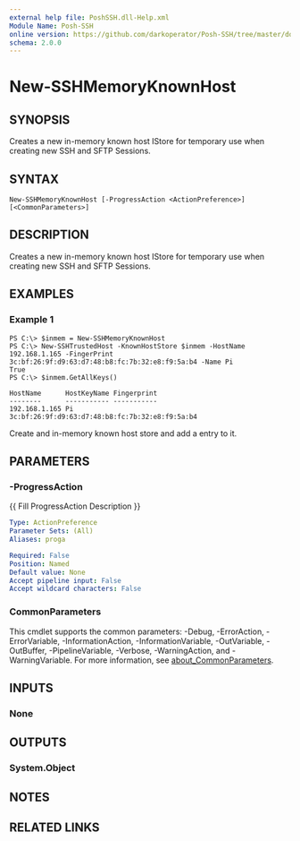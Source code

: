 ```yaml
---
external help file: PoshSSH.dll-Help.xml
Module Name: Posh-SSH
online version: https://github.com/darkoperator/Posh-SSH/tree/master/docs
schema: 2.0.0
---
```


# New-SSHMemoryKnownHost

## SYNOPSIS
Creates a new in-memory known host IStore for temporary use when creating new SSH and SFTP Sessions.

## SYNTAX

```
New-SSHMemoryKnownHost [-ProgressAction <ActionPreference>] [<CommonParameters>]
```

## DESCRIPTION
Creates a new in-memory known host IStore for temporary use when creating new SSH and SFTP Sessions.

## EXAMPLES

### Example 1
```
PS C:\> $inmem = New-SSHMemoryKnownHost
PS C:\> New-SSHTrustedHost -KnownHostStore $inmem -HostName 192.168.1.165 -FingerPrint 3c:bf:26:9f:d9:63:d7:48:b8:fc:7b:32:e8:f9:5a:b4 -Name Pi
True
PS C:\> $inmem.GetAllKeys()

HostName      HostKeyName Fingerprint
--------      ----------- -----------
192.168.1.165 Pi          3c:bf:26:9f:d9:63:d7:48:b8:fc:7b:32:e8:f9:5a:b4
```

Create and in-memory known host store and add a entry to it.

## PARAMETERS

### -ProgressAction
{{ Fill ProgressAction Description }}

```yaml
Type: ActionPreference
Parameter Sets: (All)
Aliases: proga

Required: False
Position: Named
Default value: None
Accept pipeline input: False
Accept wildcard characters: False
```

### CommonParameters
This cmdlet supports the common parameters: -Debug, -ErrorAction, -ErrorVariable, -InformationAction, -InformationVariable, -OutVariable, -OutBuffer, -PipelineVariable, -Verbose, -WarningAction, and -WarningVariable. For more information, see [about_CommonParameters](http://go.microsoft.com/fwlink/?LinkID=113216).

## INPUTS

### None
## OUTPUTS

### System.Object
## NOTES

## RELATED LINKS
